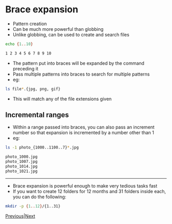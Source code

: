 # Brace expansion
- Pattern creation 
- Can be much more powerful than globbing
- Unlike globbing, can be used to create and search files

```bash 
echo {1..10}

1 2 3 4 5 6 7 8 9 10
```

- The pattern put into braces will be expanded by the command preceding it
- Pass multiple patterns into braces to search for multiple patterns 
- eg:

```bash 
ls file*.{jpg, png, gif}
```

- This will match any of the file extensions given

## Incremental ranges 
- Within a range passed into braces, you can also pass an increment number so that expansion is incremented by a number other than 1 
- eg:

```bash 
ls -1 photo_{1000..1100..7}*.jpg

photo_1000.jpg
photo_1007.jpg
photo_1014.jpg
photo_1021.jpg
```
---

- Brace expansion is powerful enough to make very tedious tasks fast 
- If you want to create 12 folders for 12 months and 31 folders inside each, you can do the following: 

```bash 
mkdir -p {1..12}/{1..31}
```

[Previous](file-globs.md)|[Next](extended-globs.md)